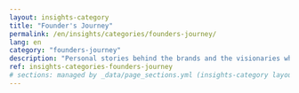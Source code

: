```yaml
---
layout: insights-category
title: "Founder's Journey"
permalink: /en/insights/categories/founders-journey/
lang: en
category: "founders-journey"
description: "Personal stories behind the brands and the visionaries who created them."
ref: insights-categories-founders-journey
# sections: managed by _data/page_sections.yml (insights-category layout)
---
```

